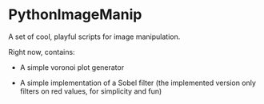 # PythonImageManip
A set of cool, playful scripts for image manipulation.

Right now, contains:

- A simple voronoi plot generator

- A simple implementation of a Sobel filter (the implemented version only filters on red values, for simplicity and fun)
